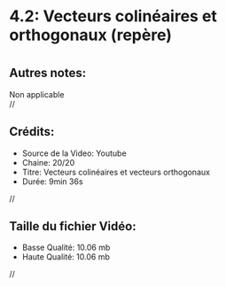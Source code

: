 
4.2: Vecteurs colinéaires et orthogonaux (repère)
=================================================

# 

## Autres notes:


Non applicable  
//
## **Crédits:**

- Source de la Video: Youtube
- Chaine: 20/20
- Titre: Vecteurs colinéaires et vecteurs orthogonaux
- Durée: 9min 36s
  
//
## Taille du fichier Vidéo:

- Basse Qualité: 10.06 mb
- Haute Qualité: 10.06 mb
  
//